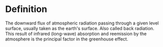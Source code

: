 # Definition

The downward flux of atmospheric radiation passing through a given level
surface, usually taken as the earth's surface. Also called back
radiation. This result of infrared (long-wave) absorption and reemission
by the atmosphere is the principal factor in the greenhouse effect.
